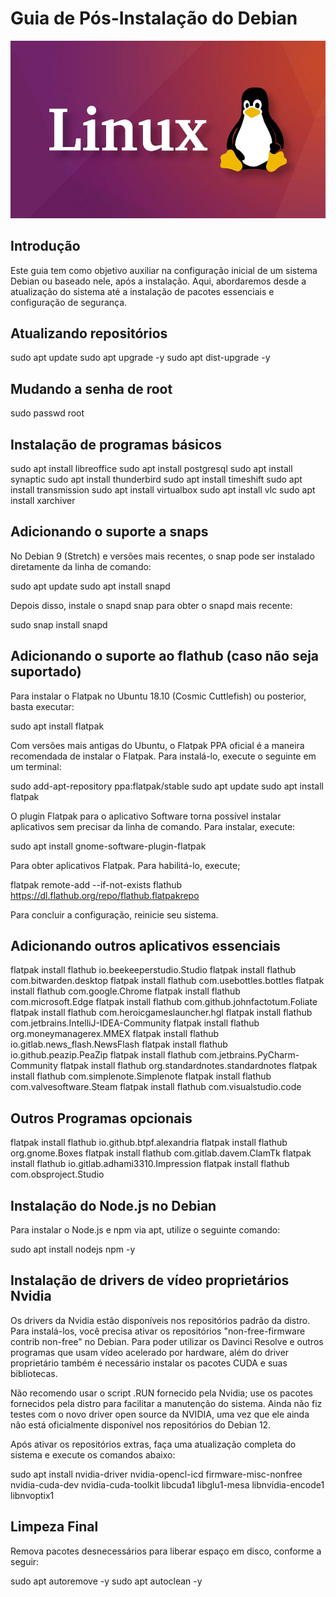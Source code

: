 # Guia de Pós-Instalação do Debian

![Debian](linux.jpeg)

## Introdução

Este guia tem como objetivo auxiliar na configuração inicial de um sistema Debian ou baseado nele, após a instalação. Aqui, abordaremos desde a atualização do sistema até a instalação de pacotes essenciais e configuração de segurança.

## Atualizando repositórios

sudo apt update
sudo apt upgrade -y
sudo apt dist-upgrade -y

## Mudando a senha de root

sudo passwd root

## Instalação de programas básicos

sudo apt install libreoffice
sudo apt install postgresql
sudo apt install synaptic
sudo apt install thunderbird
sudo apt install timeshift
sudo apt install transmission
sudo apt install virtualbox
sudo apt install vlc
sudo apt install xarchiver

## Adicionando o suporte a snaps

No Debian 9 (Stretch) e versões mais recentes, o snap pode ser instalado diretamente da linha de comando:

sudo apt update
sudo apt install snapd

Depois disso, instale o snapd snap para obter o snapd mais recente:

sudo snap install snapd

## Adicionando o suporte ao flathub (caso não seja suportado)

Para instalar o Flatpak no Ubuntu 18.10 (Cosmic Cuttlefish) ou posterior, basta executar:

sudo apt install flatpak

Com versões mais antigas do Ubuntu, o Flatpak PPA oficial é a maneira recomendada de instalar o Flatpak. Para instalá-lo, execute o seguinte em um terminal:

sudo add-apt-repository ppa:flatpak/stable
sudo apt update
sudo apt install flatpak

O plugin Flatpak para o aplicativo Software torna possível instalar aplicativos sem precisar da linha de comando. Para instalar, execute:

sudo apt install gnome-software-plugin-flatpak

Para obter aplicativos Flatpak. Para habilitá-lo, execute;

flatpak remote-add --if-not-exists flathub https://dl.flathub.org/repo/flathub.flatpakrepo

Para concluir a configuração, reinicie seu sistema.

## Adicionando outros aplicativos essenciais

flatpak install flathub io.beekeeperstudio.Studio
flatpak install flathub com.bitwarden.desktop
flatpak install flathub com.usebottles.bottles
flatpak install flathub com.google.Chrome
flatpak install flathub com.microsoft.Edge
flatpak install flathub com.github.johnfactotum.Foliate
flatpak install flathub com.heroicgameslauncher.hgl
flatpak install flathub com.jetbrains.IntelliJ-IDEA-Community
flatpak install flathub org.moneymanagerex.MMEX
flatpak install flathub io.gitlab.news_flash.NewsFlash
flatpak install flathub io.github.peazip.PeaZip
flatpak install flathub com.jetbrains.PyCharm-Community
flatpak install flathub org.standardnotes.standardnotes
flatpak install flathub com.simplenote.Simplenote
flatpak install flathub com.valvesoftware.Steam
flatpak install flathub com.visualstudio.code

## Outros Programas opcionais

flatpak install flathub io.github.btpf.alexandria
flatpak install flathub org.gnome.Boxes
flatpak install flathub com.gitlab.davem.ClamTk
flatpak install flathub io.gitlab.adhami3310.Impression
flatpak install flathub com.obsproject.Studio

## Instalação do Node.js no Debian

Para instalar o Node.js e npm via apt, utilize o seguinte comando:

sudo apt install nodejs npm -y

## Instalação de drivers de vídeo proprietários Nvidia

Os drivers da Nvidia estão disponíveis nos repositórios padrão da distro. Para instalá-los, você precisa ativar os repositórios "non-free-firmware contrib non-free" no Debian. Para poder utilizar os Davinci Resolve e outros programas que usam vídeo acelerado por hardware, além do driver proprietário também é necessário instalar os pacotes CUDA e suas bibliotecas.

Não recomendo usar o script .RUN fornecido pela Nvidia; use os pacotes fornecidos pela distro para facilitar a manutenção do sistema. Ainda não fiz testes com o novo driver open source da NVIDIA, uma vez que ele ainda não está oficialmente disponível nos repositórios do Debian 12.

Após ativar os repositórios extras, faça uma atualização completa do sistema e execute os comandos abaixo:

sudo apt install nvidia-driver nvidia-opencl-icd firmware-misc-nonfree nvidia-cuda-dev nvidia-cuda-toolkit libcuda1 libglu1-mesa libnvidia-encode1 libnvoptix1

## Limpeza Final

Remova pacotes desnecessários para liberar espaço em disco, conforme a seguir:

sudo apt autoremove -y
sudo apt autoclean -y

